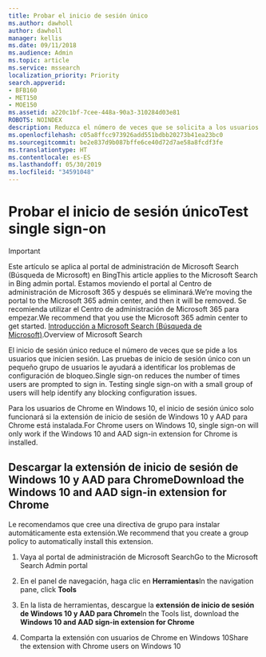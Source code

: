 ```yaml
---
title: Probar el inicio de sesión único
ms.author: dawholl
author: dawholl
manager: kellis
ms.date: 09/11/2018
ms.audience: Admin
ms.topic: article
ms.service: mssearch
localization_priority: Priority
search.appverid:
- BFB160
- MET150
- MOE150
ms.assetid: a220c1bf-7cee-448a-90a3-310284d03e81
ROBOTS: NOINDEX
description: Reduzca el número de veces que se solicita a los usuarios de Windows 10 que inicien sesión en Microsoft Search y Office 365
ms.openlocfilehash: c05a8ffcc973926add551bdbb20273b41ea23bc0
ms.sourcegitcommit: be2e837d9b087bffe6ce40d72d7ae58a8fcdf3fe
ms.translationtype: HT
ms.contentlocale: es-ES
ms.lasthandoff: 05/30/2019
ms.locfileid: "34591048"
---
```

# <a name="test-single-sign-on"></a><span data-ttu-id="b56df-103">Probar el inicio de sesión único</span><span class="sxs-lookup"><span data-stu-id="b56df-103">Test single sign-on</span></span>

> [!IMPORTANT]
> <span data-ttu-id="b56df-104">Este artículo se aplica al portal de administración de Microsoft Search (Búsqueda de Microsoft) en Bing</span><span class="sxs-lookup"><span data-stu-id="b56df-104">This article applies to the Microsoft Search in Bing admin portal.</span></span> <span data-ttu-id="b56df-105">Estamos moviendo el portal al Centro de administración de Microsoft 365 y después se eliminará.</span><span class="sxs-lookup"><span data-stu-id="b56df-105">We’re moving the portal to the Microsoft 365 admin center, and then it will be removed.</span></span> <span data-ttu-id="b56df-106">Se recomienda utilizar el Centro de administración de Microsoft 365 para empezar.</span><span class="sxs-lookup"><span data-stu-id="b56df-106">We recommend that you use the Microsoft 365 admin center to get started.</span></span> <span data-ttu-id="b56df-107">[Introducción a Microsoft Search (Búsqueda de Microsoft)](overview-microsoft-search.md).</span><span class="sxs-lookup"><span data-stu-id="b56df-107">Overview of Microsoft Search</span></span>
    
<span data-ttu-id="b56df-p102">El inicio de sesión único reduce el número de veces que se pide a los usuarios que inicien sesión. Las pruebas de inicio de sesión único con un pequeño grupo de usuarios le ayudará a identificar los problemas de configuración de bloqueo.</span><span class="sxs-lookup"><span data-stu-id="b56df-p102">Single sign-on reduces the number of times users are prompted to sign in. Testing single sign-on with a small group of users will help identify any blocking configuration issues.</span></span> 
  
<span data-ttu-id="b56df-110">Para los usuarios de Chrome en Windows 10, el inicio de sesión único solo funcionará si la extensión de inicio de sesión de Windows 10 y AAD para Chrome está instalada.</span><span class="sxs-lookup"><span data-stu-id="b56df-110">For Chrome users on Windows 10, single sign-on will only work if the Windows 10 and AAD sign-in extension for Chrome is installed.</span></span> 
  
## <a name="download-the-windows-10-and-aad-sign-in-extension-for-chrome"></a><span data-ttu-id="b56df-111">Descargar la extensión de inicio de sesión de Windows 10 y AAD para Chrome</span><span class="sxs-lookup"><span data-stu-id="b56df-111">Download the Windows 10 and AAD sign-in extension for Chrome</span></span>

<span data-ttu-id="b56df-112">Le recomendamos que cree una directiva de grupo para instalar automáticamente esta extensión.</span><span class="sxs-lookup"><span data-stu-id="b56df-112">We recommend that you create a group policy to automatically install this extension.</span></span>
  
1. <span data-ttu-id="b56df-113">Vaya al portal de administración de Microsoft Search</span><span class="sxs-lookup"><span data-stu-id="b56df-113">Go to the Microsoft Search Admin portal</span></span>
    
2. <span data-ttu-id="b56df-114">En el panel de navegación, haga clic en **Herramientas**</span><span class="sxs-lookup"><span data-stu-id="b56df-114">In the navigation pane, click **Tools**</span></span>
    
3. <span data-ttu-id="b56df-115">En la lista de herramientas, descargue la **extensión de inicio de sesión de Windows 10 y AAD para Chrome**</span><span class="sxs-lookup"><span data-stu-id="b56df-115">In the Tools list, download the **Windows 10 and AAD sign-in extension for Chrome**</span></span>
    
4. <span data-ttu-id="b56df-116">Comparta la extensión con usuarios de Chrome en Windows 10</span><span class="sxs-lookup"><span data-stu-id="b56df-116">Share the extension with Chrome users on Windows 10</span></span>

  


